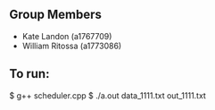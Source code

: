 ## Group Members
 - Kate Landon (a1767709)
 - William Ritossa (a1773086)


## To run:
$ g++ scheduler.cpp 
$ ./a.out data_1111.txt out_1111.txt